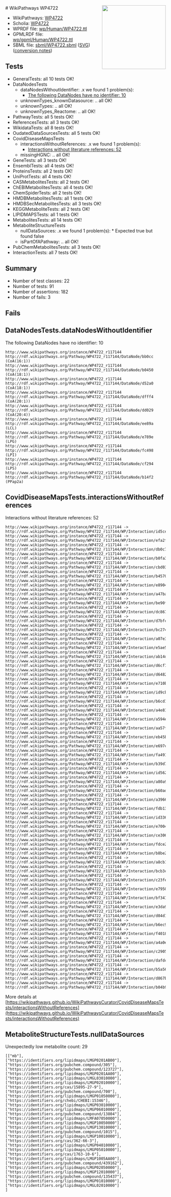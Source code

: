 <img style="float: right; width: 200px" src="../logo.png" />
# WikiPathways WP4722

* WikiPathways: [WP4722](https://identifiers.org/wikipathways:WP4722)
* Scholia: [WP4722](https://scholia.toolforge.org/wikipathways/WP4722)
* WPRDF file: [wp/Human/WP4722.ttl](../wp/Human/WP4722.ttl)
* GPMLRDF file: [wp/gpml/Human/WP4722.ttl](../wp/gpml/Human/WP4722.ttl)
* SBML file: [sbml/WP4722.sbml](../sbml/WP4722.sbml) ([SVG](../sbml/WP4722.svg)) ([conversion notes](../sbml/WP4722.txt))

## Tests
* GeneralTests: all 10 tests OK!
* DataNodesTests
    * dataNodesWithoutIdentifier: .x we found 1 problem(s):
        * [The following DataNodes have no identifier: 10](#8792c490)
    * unknownTypes_knownDatasource: .. all OK!
    * unknownTypes: .. all OK!
    * unknownTypes_Reactome: .. all OK!
* PathwayTests: all 5 tests OK!
* ReferencesTests: all 3 tests OK!
* WikidataTests: all 8 tests OK!
* OudatedDataSourcesTests: all 5 tests OK!
* CovidDiseaseMapsTests
    * interactionsWithoutReferences: .x we found 1 problem(s):
        * [Interactions without literature references: 52](#9701cd5f)
    * missingHGNC: .. all OK!
* GeneTests: all 3 tests OK!
* EnsemblTests: all 4 tests OK!
* ProteinsTests: all 2 tests OK!
* UniProtTests: all 4 tests OK!
* CASMetabolitesTests: all 2 tests OK!
* ChEBIMetabolitesTests: all 4 tests OK!
* ChemSpiderTests: all 2 tests OK!
* HMDBMetabolitesTests: all 1 tests OK!
* HMDBSecMetabolitesTests: all 3 tests OK!
* KEGGMetaboliteTests: all 2 tests OK!
* LIPIDMAPSTests: all 1 tests OK!
* MetabolitesTests: all 14 tests OK!
* MetaboliteStructureTests
    * nullDataSources: .x we found 1 problem(s):
            * Expected true but found false
    * isPartOfAPathway: .. all OK!
* PubChemMetabolitesTests: all 3 tests OK!
* InteractionTests: all 7 tests OK!


## Summary

* Number of test classes: 22
* Number of tests: 91
* Number of assertions: 182
* Number of fails: 3

## Fails

<a name="8792c490" />

## DataNodesTests.dataNodesWithoutIdentifier

The following DataNodes have no identifier: 10
```
http://www.wikipathways.org/instance/WP4722_r117144 http://rdf.wikipathways.org/Pathway/WP4722_r117144/DataNode/bb0cc (CoA(16:1))
http://www.wikipathways.org/instance/WP4722_r117144 http://rdf.wikipathways.org/Pathway/WP4722_r117144/DataNode/b0450 (CoA(18:1))
http://www.wikipathways.org/instance/WP4722_r117144 http://rdf.wikipathways.org/Pathway/WP4722_r117144/DataNode/d52a0 (CoA(18:1))
http://www.wikipathways.org/instance/WP4722_r117144 http://rdf.wikipathways.org/Pathway/WP4722_r117144/DataNode/dfff4 (CoA(20:1))
http://www.wikipathways.org/instance/WP4722_r117144 http://rdf.wikipathways.org/Pathway/WP4722_r117144/DataNode/dd029 (CoA(20:4))
http://www.wikipathways.org/instance/WP4722_r117144 http://rdf.wikipathways.org/Pathway/WP4722_r117144/DataNode/ee89a (LCL)
http://www.wikipathways.org/instance/WP4722_r117144 http://rdf.wikipathways.org/Pathway/WP4722_r117144/DataNode/e789e (LPG)
http://www.wikipathways.org/instance/WP4722_r117144 http://rdf.wikipathways.org/Pathway/WP4722_r117144/DataNode/fc498 (LPI)
http://www.wikipathways.org/instance/WP4722_r117144 http://rdf.wikipathways.org/Pathway/WP4722_r117144/DataNode/cf294 (LPS)
http://www.wikipathways.org/instance/WP4722_r117144 http://rdf.wikipathways.org/Pathway/WP4722_r117144/DataNode/b14f2 (PPap2a)
```

<a name="9701cd5f" />

## CovidDiseaseMapsTests.interactionsWithoutReferences

Interactions without literature references: 52
```
http://www.wikipathways.org/instance/WP4722_r117144 -> http://rdf.wikipathways.org/Pathway/WP4722_r117144/WP/Interaction/id5cedd14d
http://www.wikipathways.org/instance/WP4722_r117144 -> http://rdf.wikipathways.org/Pathway/WP4722_r117144/WP/Interaction/efa2f
http://www.wikipathways.org/instance/WP4722_r117144 -> http://rdf.wikipathways.org/Pathway/WP4722_r117144/WP/Interaction/db0c7
http://www.wikipathways.org/instance/WP4722_r117144 -> http://rdf.wikipathways.org/Pathway/WP4722_r117144/WP/Interaction/b0fa3
http://www.wikipathways.org/instance/WP4722_r117144 -> http://rdf.wikipathways.org/Pathway/WP4722_r117144/WP/Interaction/cbd03
http://www.wikipathways.org/instance/WP4722_r117144 -> http://rdf.wikipathways.org/Pathway/WP4722_r117144/WP/Interaction/b4570
http://www.wikipathways.org/instance/WP4722_r117144 -> http://rdf.wikipathways.org/Pathway/WP4722_r117144/WP/Interaction/e8904
http://www.wikipathways.org/instance/WP4722_r117144 -> http://rdf.wikipathways.org/Pathway/WP4722_r117144/WP/Interaction/a47ba
http://www.wikipathways.org/instance/WP4722_r117144 -> http://rdf.wikipathways.org/Pathway/WP4722_r117144/WP/Interaction/be90f
http://www.wikipathways.org/instance/WP4722_r117144 -> http://rdf.wikipathways.org/Pathway/WP4722_r117144/WP/Interaction/dc867
http://www.wikipathways.org/instance/WP4722_r117144 -> http://rdf.wikipathways.org/Pathway/WP4722_r117144/WP/Interaction/d7bfc
http://www.wikipathways.org/instance/WP4722_r117144 -> http://rdf.wikipathways.org/Pathway/WP4722_r117144/WP/Interaction/bc274
http://www.wikipathways.org/instance/WP4722_r117144 -> http://rdf.wikipathways.org/Pathway/WP4722_r117144/WP/Interaction/a07e3
http://www.wikipathways.org/instance/WP4722_r117144 -> http://rdf.wikipathways.org/Pathway/WP4722_r117144/WP/Interaction/e5ae5
http://www.wikipathways.org/instance/WP4722_r117144 -> http://rdf.wikipathways.org/Pathway/WP4722_r117144/WP/Interaction/ab14d
http://www.wikipathways.org/instance/WP4722_r117144 -> http://rdf.wikipathways.org/Pathway/WP4722_r117144/WP/Interaction/d6cf7
http://www.wikipathways.org/instance/WP4722_r117144 -> http://rdf.wikipathways.org/Pathway/WP4722_r117144/WP/Interaction/d6482
http://www.wikipathways.org/instance/WP4722_r117144 -> http://rdf.wikipathways.org/Pathway/WP4722_r117144/WP/Interaction/e710b
http://www.wikipathways.org/instance/WP4722_r117144 -> http://rdf.wikipathways.org/Pathway/WP4722_r117144/WP/Interaction/id9cbda44d
http://www.wikipathways.org/instance/WP4722_r117144 -> http://rdf.wikipathways.org/Pathway/WP4722_r117144/WP/Interaction/b6cd1
http://www.wikipathways.org/instance/WP4722_r117144 -> http://rdf.wikipathways.org/Pathway/WP4722_r117144/WP/Interaction/a4e81
http://www.wikipathways.org/instance/WP4722_r117144 -> http://rdf.wikipathways.org/Pathway/WP4722_r117144/WP/Interaction/a594e
http://www.wikipathways.org/instance/WP4722_r117144 -> http://rdf.wikipathways.org/Pathway/WP4722_r117144/WP/Interaction/aa57f
http://www.wikipathways.org/instance/WP4722_r117144 -> http://rdf.wikipathways.org/Pathway/WP4722_r117144/WP/Interaction/eb45b
http://www.wikipathways.org/instance/WP4722_r117144 -> http://rdf.wikipathways.org/Pathway/WP4722_r117144/WP/Interaction/e697c
http://www.wikipathways.org/instance/WP4722_r117144 -> http://rdf.wikipathways.org/Pathway/WP4722_r117144/WP/Interaction/fa491
http://www.wikipathways.org/instance/WP4722_r117144 -> http://rdf.wikipathways.org/Pathway/WP4722_r117144/WP/Interaction/b39d7
http://www.wikipathways.org/instance/WP4722_r117144 -> http://rdf.wikipathways.org/Pathway/WP4722_r117144/WP/Interaction/id56263d38
http://www.wikipathways.org/instance/WP4722_r117144 -> http://rdf.wikipathways.org/Pathway/WP4722_r117144/WP/Interaction/a80a9
http://www.wikipathways.org/instance/WP4722_r117144 -> http://rdf.wikipathways.org/Pathway/WP4722_r117144/WP/Interaction/b60ad
http://www.wikipathways.org/instance/WP4722_r117144 -> http://rdf.wikipathways.org/Pathway/WP4722_r117144/WP/Interaction/a3966
http://www.wikipathways.org/instance/WP4722_r117144 -> http://rdf.wikipathways.org/Pathway/WP4722_r117144/WP/Interaction/fdb13
http://www.wikipathways.org/instance/WP4722_r117144 -> http://rdf.wikipathways.org/Pathway/WP4722_r117144/WP/Interaction/id336c63c6
http://www.wikipathways.org/instance/WP4722_r117144 -> http://rdf.wikipathways.org/Pathway/WP4722_r117144/WP/Interaction/e7004
http://www.wikipathways.org/instance/WP4722_r117144 -> http://rdf.wikipathways.org/Pathway/WP4722_r117144/WP/Interaction/ce306
http://www.wikipathways.org/instance/WP4722_r117144 -> http://rdf.wikipathways.org/Pathway/WP4722_r117144/WP/Interaction/fdce2
http://www.wikipathways.org/instance/WP4722_r117144 -> http://rdf.wikipathways.org/Pathway/WP4722_r117144/WP/Interaction/b8be2
http://www.wikipathways.org/instance/WP4722_r117144 -> http://rdf.wikipathways.org/Pathway/WP4722_r117144/WP/Interaction/a8cb1
http://www.wikipathways.org/instance/WP4722_r117144 -> http://rdf.wikipathways.org/Pathway/WP4722_r117144/WP/Interaction/bcb3c
http://www.wikipathways.org/instance/WP4722_r117144 -> http://rdf.wikipathways.org/Pathway/WP4722_r117144/WP/Interaction/c23fe
http://www.wikipathways.org/instance/WP4722_r117144 -> http://rdf.wikipathways.org/Pathway/WP4722_r117144/WP/Interaction/e7950
http://www.wikipathways.org/instance/WP4722_r117144 -> http://rdf.wikipathways.org/Pathway/WP4722_r117144/WP/Interaction/bf341
http://www.wikipathways.org/instance/WP4722_r117144 -> http://rdf.wikipathways.org/Pathway/WP4722_r117144/WP/Interaction/e3da9
http://www.wikipathways.org/instance/WP4722_r117144 -> http://rdf.wikipathways.org/Pathway/WP4722_r117144/WP/Interaction/d04d1
http://www.wikipathways.org/instance/WP4722_r117144 -> http://rdf.wikipathways.org/Pathway/WP4722_r117144/WP/Interaction/b6ec9
http://www.wikipathways.org/instance/WP4722_r117144 -> http://rdf.wikipathways.org/Pathway/WP4722_r117144/WP/Interaction/f4018
http://www.wikipathways.org/instance/WP4722_r117144 -> http://rdf.wikipathways.org/Pathway/WP4722_r117144/WP/Interaction/a4a0e
http://www.wikipathways.org/instance/WP4722_r117144 -> http://rdf.wikipathways.org/Pathway/WP4722_r117144/WP/Interaction/c2905
http://www.wikipathways.org/instance/WP4722_r117144 -> http://rdf.wikipathways.org/Pathway/WP4722_r117144/WP/Interaction/dafdc
http://www.wikipathways.org/instance/WP4722_r117144 -> http://rdf.wikipathways.org/Pathway/WP4722_r117144/WP/Interaction/b5a56
http://www.wikipathways.org/instance/WP4722_r117144 -> http://rdf.wikipathways.org/Pathway/WP4722_r117144/WP/Interaction/d867b
http://www.wikipathways.org/instance/WP4722_r117144 -> http://rdf.wikipathways.org/Pathway/WP4722_r117144/WP/Interaction/b04b9
```

More details at [https://wikipathways.github.io/WikiPathwaysCurator/CovidDiseaseMapsTests/interactionsWithoutReferences](https://wikipathways.github.io/WikiPathwaysCurator/CovidDiseaseMapsTests/interactionsWithoutReferences)

<a name="919041b1" />

## MetaboliteStructureTests.nullDataSources

Unexpectedly low metabolite count: 29
```
[["mb"],
["https://identifiers.org/lipidmaps/LMGP0201AB00"],
["https://identifiers.org/pubchem.compound/305"],
["https://identifiers.org/pubchem.compound/123727"],
["https://identifiers.org/lipidmaps/LMGP0201AA00"],
["https://identifiers.org/lipidmaps/LMGL03010000"],
["https://identifiers.org/lipidmaps/LMGP02010000"],
["https://identifiers.org/cas/15895-27-9"],
["https://identifiers.org/pubchem.compound/700"],
["https://identifiers.org/lipidmaps/LMGP01050000"],
["https://identifiers.org/chebi/CHEBI:15346"],
["https://identifiers.org/lipidmaps/LMGP03010000"],
["https://identifiers.org/lipidmaps/LMGP06010000"],
["https://identifiers.org/pubchem.compound/13804"],
["https://identifiers.org/lipidmaps/LMFA07050000"],
["https://identifiers.org/lipidmaps/LMGP10050000"],
["https://identifiers.org/lipidmaps/LMGP13010000"],
["https://identifiers.org/pubchem.compound/1015"],
["https://identifiers.org/lipidmaps/LMGP10010000"],
["https://identifiers.org/cas/362-66-3"],
["https://identifiers.org/lipidmaps/LMGP04010000"],
["https://identifiers.org/lipidmaps/LMGP05010000"],
["https://identifiers.org/cas/1763-10-6"],
["https://identifiers.org/lipidmaps/LMGP1005AA00"],
["https://identifiers.org/pubchem.compound/439162"],
["https://identifiers.org/lipidmaps/LMGP02050000"],
["https://identifiers.org/lipidmaps/LMGP12010000"],
["https://identifiers.org/pubchem.compound/135437"],
["https://identifiers.org/lipidmaps/LMGP01010000"],
["https://identifiers.org/lipidmaps/LMGL02010000"]
]
```

